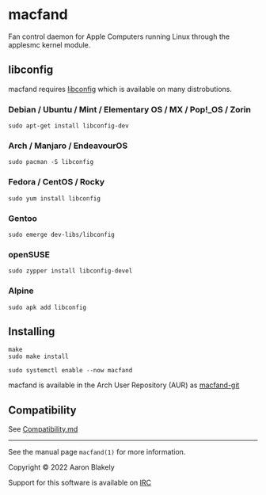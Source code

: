 # macfand 
Fan control daemon for Apple Computers running Linux through the applesmc kernel module.

## libconfig
macfand requires [libconfig](http://hyperrealm.github.io/libconfig/) which is available on many distrobutions.

### Debian / Ubuntu / Mint / Elementary OS / MX / Pop!_OS / Zorin

    sudo apt-get install libconfig-dev

### Arch / Manjaro / EndeavourOS 

    sudo pacman -S libconfig

### Fedora / CentOS / Rocky

    sudo yum install libconfig

### Gentoo

    sudo emerge dev-libs/libconfig

### openSUSE

    sudo zypper install libconfig-devel

### Alpine

    sudo apk add libconfig


## Installing

    make
    sudo make install
    
    sudo systemctl enable --now macfand

macfand is available in the Arch User Repository (AUR) as [macfand-git](https://aur.archlinux.org/packages/macfand-git)


## Compatibility

See [Compatibility.md](https://github.com/ablakely/macfand/blob/master/Compatibility.md)

---
See the manual page `macfand(1)` for more information.

Copyright &copy; 2022 Aaron Blakely


Support for this software is available on [IRC](https://webchat.ephasic.org/?join=ephasic)
